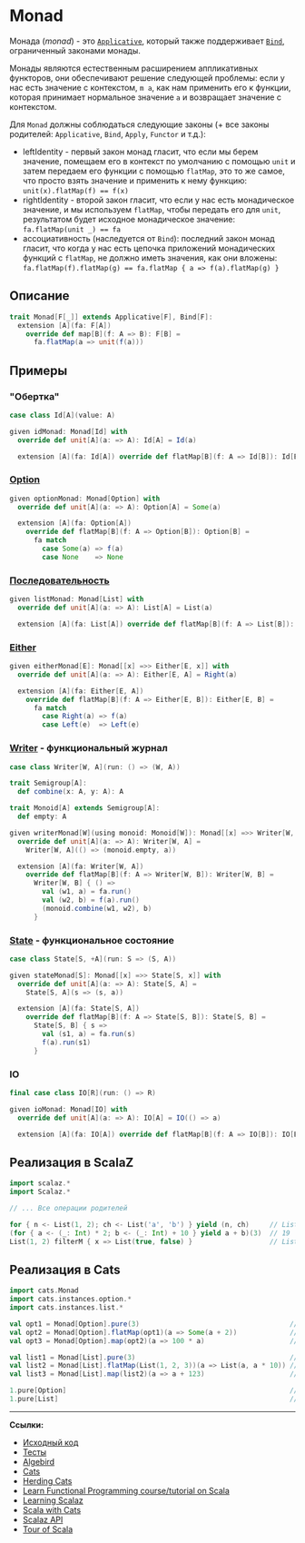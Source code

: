 # Monad

Монада (_monad_) - это [`Applicative`](applicative), который также поддерживает [`Bind`](bind), ограниченный законами монады.

Монады являются естественным расширением аппликативных функторов, они обеспечивают решение следующей проблемы: 
если у нас есть значение с контекстом, `m a`, как нам применить его к функции, 
которая принимает нормальное значение `a` и возвращает значение с контекстом.

Для `Monad` должны соблюдаться следующие законы (+ все законы родителей: `Applicative`, `Bind`, `Apply`, `Functor` и т.д.):

- leftIdentity - первый закон монад гласит, что если мы берем значение, 
  помещаем его в контекст по умолчанию с помощью `unit` и затем передаем его функции с помощью `flatMap`, 
  это то же самое, что просто взять значение и применить к нему функцию: `unit(x).flatMap(f) == f(x)`
- rightIdentity - второй закон гласит, что если у нас есть монадическое значение, и мы используем `flatMap`, 
  чтобы передать его для `unit`, результатом будет исходное монадическое значение: `fa.flatMap(unit _) == fa`
- ассоциативность (наследуется от `Bind`): последний закон монад гласит, что когда у нас есть цепочка приложений 
  монадических функций с `flatMap`, не должно иметь значения, как они вложены: `fa.flatMap(f).flatMap(g) == fa.flatMap { a => f(a).flatMap(g) }`

  
## Описание

```scala
trait Monad[F[_]] extends Applicative[F], Bind[F]:
  extension [A](fa: F[A])
    override def map[B](f: A => B): F[B] =
      fa.flatMap(a => unit(f(a)))
```

## Примеры

### "Обертка"

```scala
case class Id[A](value: A)

given idMonad: Monad[Id] with
  override def unit[A](a: => A): Id[A] = Id(a)

  extension [A](fa: Id[A]) override def flatMap[B](f: A => Id[B]): Id[B] = f(fa.value)
```

### [Option](../../docs/scala/fp/functional-error-handling)

```scala
given optionMonad: Monad[Option] with
  override def unit[A](a: => A): Option[A] = Some(a)

  extension [A](fa: Option[A])
    override def flatMap[B](f: A => Option[B]): Option[B] =
      fa match
        case Some(a) => f(a)
        case None    => None
```

### [Последовательность](../../docs/scala/collections)

```scala
given listMonad: Monad[List] with
  override def unit[A](a: => A): List[A] = List(a)

  extension [A](fa: List[A]) override def flatMap[B](f: A => List[B]): List[B] = fa.flatMap(f)
```

### [Either](../../fp/handling-errors)

```scala
given eitherMonad[E]: Monad[[x] =>> Either[E, x]] with
  override def unit[A](a: => A): Either[E, A] = Right(a)

  extension [A](fa: Either[E, A])
    override def flatMap[B](f: A => Either[E, B]): Either[E, B] =
      fa match
        case Right(a) => f(a)
        case Left(e)  => Left(e)
```

### [Writer](../../fp/writer) - функциональный журнал

```scala
case class Writer[W, A](run: () => (W, A))

trait Semigroup[A]:
  def combine(x: A, y: A): A

trait Monoid[A] extends Semigroup[A]:
  def empty: A

given writerMonad[W](using monoid: Monoid[W]): Monad[[x] =>> Writer[W, x]] with
  override def unit[A](a: => A): Writer[W, A] =
    Writer[W, A](() => (monoid.empty, a))

  extension [A](fa: Writer[W, A])
    override def flatMap[B](f: A => Writer[W, B]): Writer[W, B] =
      Writer[W, B] { () =>
        val (w1, a) = fa.run()
        val (w2, b) = f(a).run()
        (monoid.combine(w1, w2), b)
      }
```

### [State](../../fp/state) - функциональное состояние

```scala
case class State[S, +A](run: S => (S, A))

given stateMonad[S]: Monad[[x] =>> State[S, x]] with
  override def unit[A](a: => A): State[S, A] =
    State[S, A](s => (s, a))

  extension [A](fa: State[S, A])
    override def flatMap[B](f: A => State[S, B]): State[S, B] =
      State[S, B] { s =>
        val (s1, a) = fa.run(s)
        f(a).run(s1)
      }
```

### IO

```scala
final case class IO[R](run: () => R)

given ioMonad: Monad[IO] with
  override def unit[A](a: => A): IO[A] = IO(() => a)

  extension [A](fa: IO[A]) override def flatMap[B](f: A => IO[B]): IO[B] = f(fa.run())
```


## Реализация в ScalaZ

```scala
import scalaz.*
import Scalaz.*

// ... Все операции родителей

for { n <- List(1, 2); ch <- List('a', 'b') } yield (n, ch)     // List((1,a), (1,b), (2,a), (2,b))
(for { a <- (_: Int) * 2; b <- (_: Int) + 10 } yield a + b)(3)  // 19
List(1, 2) filterM { x => List(true, false) }                   // List(List(1, 2), List(1), List(2), List())
```


## Реализация в Cats

```scala
import cats.Monad
import cats.instances.option.*
import cats.instances.list.*

val opt1 = Monad[Option].pure(3)                                     // Some(3)
val opt2 = Monad[Option].flatMap(opt1)(a => Some(a + 2))             // Some(5)
val opt3 = Monad[Option].map(opt2)(a => 100 * a)                     // Some(500)

val list1 = Monad[List].pure(3)                                      // List(3)
val list2 = Monad[List].flatMap(List(1, 2, 3))(a => List(a, a * 10)) // List(1, 10, 2, 20, 3, 30)
val list3 = Monad[List].map(list2)(a => a + 123)                     // List(124, 133, 125, 143, 126, 153)

1.pure[Option]                                                       // Some(1)
1.pure[List]                                                         // List(1)
```


---

**Ссылки:**

- [Исходный код](https://gitflic.ru/project/artemkorsakov/scalabook/blob?file=examples%2Fsrc%2Fmain%2Fscala%2Ftypeclass%2Fmonad%2FMonad.scala&plain=1)
- [Тесты](https://gitflic.ru/project/artemkorsakov/scalabook/blob?file=examples%2Fsrc%2Ftest%2Fscala%2Ftypeclass%2Fmonad%2FMonadSuite.scala)
- [Algebird](https://twitter.github.io/algebird/typeclasses/monad.html)
- [Cats](https://typelevel.org/cats/typeclasses/monad.html)
- [Herding Cats](http://eed3si9n.com/herding-cats/Monad.html)
- [Learn Functional Programming course/tutorial on Scala](https://github.com/dehun/learn-fp)
- [Learning Scalaz](http://eed3si9n.com/learning-scalaz/Monad.html)
- [Scala with Cats](https://www.scalawithcats.com/dist/scala-with-cats.html#sec:monads)
- [Scalaz API](https://javadoc.io/doc/org.scalaz/scalaz-core_3/7.3.6/scalaz/Monad.html)
- [Tour of Scala](https://tourofscala.com/scala/monad)
